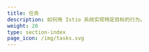 ```yaml
---
title: 任务
description: 如何用 Istio 系统实现特定目标的行为。
weight: 20
type: section-index
page_icon: /img/tasks.svg
---
```

